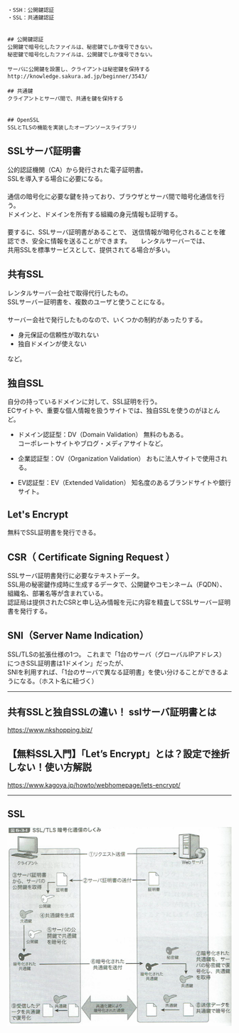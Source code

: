 ```
・SSH：公開鍵認証
・SSL：共通鍵認証


## 公開鍵認証  
公開鍵で暗号化したファイルは、秘密鍵でしか復号できない。
秘密鍵で暗号化したファイルは、公開鍵でしか復号できない。

サーバに公開鍵を設置し、クライアントは秘密鍵を保持する
http://knowledge.sakura.ad.jp/beginner/3543/

## 共通鍵
クライアントとサーバ間で、共通を鍵を保持する


## OpenSSL
SSLとTLSの機能を実装したオープンソースライブラリ
```


## SSLサーバ証明書
公的認証機関（CA）から発行された電子証明書。  
SSLを導入する場合に必要になる。  
　  
通信の暗号化に必要な鍵を持っており、ブラウザとサーバ間で暗号化通信を行う。  
ドメインと、ドメインを所有する組織の身元情報も証明する。  
　  
要するに、SSLサーバ証明書があることで、
送信情報が暗号化されることを確認でき、安全に情報を送ることができます。
　
レンタルサーバーでは、  
共用SSLを標準サービスとして、提供されてる場合が多い。  



## 共有SSL
レンタルサーバー会社で取得代行したもの。  
SSLサーバー証明書を、複数のユーザと使うことになる。  
　  
サーバー会社で発行したものなので、いくつかの制約があったりする。  

 * 身元保証の信頼性が取れない
 * 独自ドメインが使えない

など。



## 独自SSL
自分の持っているドメインに対して、SSL証明を行う。  
ECサイトや、重要な個人情報を扱うサイトでは、独自SSLを使うのがほとんど。

 * ドメイン認証型：DV（Domain Validation）
無料のもある。  
コーポレートサイトやブログ・メディアサイトなど。

 * 企業認証型：OV（Organization Validation）
おもに法人サイトで使用される。

 * EV認証型：EV（Extended Validation）
知名度のあるブランドサイトや銀行サイト。


## Let's Encrypt
無料でSSL証明書を発行できる。


## CSR（ Certificate Signing Request ）
SSLサーバ証明書発行に必要なテキストデータ。  
SSL用の秘密鍵作成時に生成するデータで、公開鍵やコモンネーム（FQDN）、組織名、部署名等が含まれている。  
認証局は提供されたCSRと申し込み情報を元に内容を精査してSSLサーバー証明書を発行する。


## SNI（Server Name Indication）
SSL/TLSの拡張仕様の1つ。
これまで「1台のサーバ（グローバルIPアドレス）につきSSL証明書は1ドメイン」だったが、  
SNIを利用すれば、「1台のサーバで異なる証明書」を使い分けることができるようになる。（ホスト名に紐づく）

_________________________________________________
## 共有SSLと独自SSLの違い！ sslサーバ証明書とは
<https://www.nkshopping.biz/>


## 【無料SSL入門】「Let’s Encrypt」とは？設定で挫折しない！使い方解説
<https://www.kagoya.jp/howto/webhomepage/lets-encrypt/>

_________________________________________________
## SSL
![alt](SSL.png)



